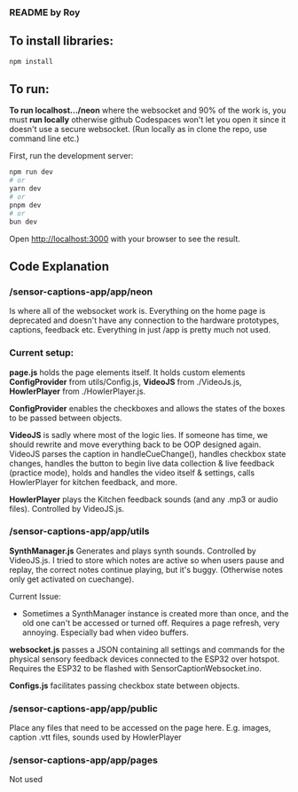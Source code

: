 
### README by Roy

## To install libraries:
```bash
npm install
```

## To run:
**To run localhost.../neon** where the websocket and 90% of the work is, you must **run locally** otherwise github Codespaces won't let you open it since it doesn't use a secure websocket. (Run locally as in clone the repo, use command line etc.)

First, run the development server:

```bash
npm run dev
# or
yarn dev
# or
pnpm dev
# or
bun dev
```

Open [http://localhost:3000](http://localhost:3000) with your browser to see the result.

## Code Explanation

### /sensor-captions-app/app/neon
Is where all of the websocket work is. Everything on the home page is deprecated and doesn't have any connection to the hardware prototypes, captions, feedback etc. Everything in just /app is pretty much not used. 

  ### Current setup:
  **page.js** holds the page elements itself. It holds custom elements **ConfigProvider** from utils/Config.js, **VideoJS** from ./VideoJs.js, **HowlerPlayer** from ./HowlerPlayer.js. 

  **ConfigProvider** enables the checkboxes and allows the states of the boxes to be passed between objects. 

  **VideoJS** is sadly where most of the logic lies. If someone has time, we should rewrite and move everything back to be OOP designed again. VideoJS parses the caption in handleCueChange(), handles checkbox state changes, handles the button to begin live data collection & live feedback (practice mode), holds and handles the video itself & settings, calls HowlerPlayer for kitchen feedback, and more. 

  **HowlerPlayer** plays the Kitchen feedback sounds (and any .mp3 or audio files). Controlled by VideoJS.js. 

  
### /sensor-captions-app/app/utils
  **SynthManager.js** Generates and plays synth sounds. Controlled by VideoJS.js. I tried to store which notes are active so when users pause and replay, the correct notes continue playing, but it's buggy. (Otherwise notes only get activated on cuechange). 

  Current Issue:
  - Sometimes a SynthManager instance is created more than once, and the old one can't be accessed or turned off. Requires a page refresh, very annoying. Especially bad when video buffers. 

  **websocket.js** passes a JSON containing all settings and commands for the physical sensory feedback devices connected to the ESP32 over hotspot. Requires the ESP32 to be flashed with SensorCaptionWebsocket.ino. 

  **Configs.js** facilitates passing checkbox state between objects. 

### /sensor-captions-app/app/public 
Place any files that need to be accessed on the page here. E.g. images, caption .vtt files, sounds used by HowlerPlayer

### /sensor-captions-app/app/pages
Not used  

